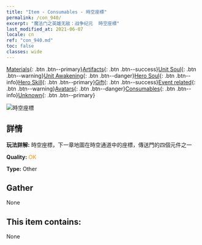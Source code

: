 ```yaml
---
title: "Item - Consumables - 時空座標"
permalink: /con_940/
excerpt: "魔法门之英雄无敌：战争纪元  時空座標"
last_modified_at: 2021-06-07
locale: cn
ref: "con_940.md"
toc: false
classes: wide
---
```

 [Materials](/ItemsCN/){: .btn .btn--primary}[Artifacts](/ItemsCN/Artifacts/){: .btn .btn--success}[Unit Soul](/ItemsCN/UnitSoul/){: .btn .btn--warning}[Unit Awakening](/ItemsCN/UnitAwakening/){: .btn .btn--danger}[Hero Soul](/ItemsCN/HeroSoul/){: .btn .btn--info}[Hero Skill](/ItemsCN/HeroSkill/){: .btn .btn--primary}[Gift](/ItemsCN/Gift/){: .btn .btn--success}[Event related](/ItemsCN/Events/){: .btn .btn--warning}[Avatars](/ItemsCN/Avatars/){: .btn .btn--danger}[Consumables](/ItemsCN/Consumables/){: .btn .btn--info}[Unknown](/ItemsCN/Unknown/){: .btn .btn--primary}

 ![時空座標](/images/t/i_40028.png)

## 詳情
 **玩法詳解:** 時空座標，下一章地圖在時空通道中的座標，傳送門的四個元件之一

 **Quality:** <span style="color: #FF8C00">OK</span>

 **Type:** Other

## Gather

  None

## This item contains:

  None

